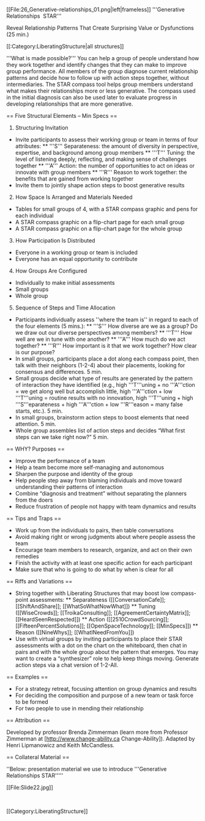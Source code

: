 [[File:26_Generative-relationships_01.png|left|frameless]]
'''Generative Relationships  STAR'''

Reveal Relationship Patterns That Create Surprising Value or Dysfunctions (25 min.)



[[:Category:LiberatingStructure|all structures]]

'''What is made possible?''' You can help a group of people understand how they work together and identify changes that they can make to improve group performance. All members of the group diagnose current relationship patterns and decide how to follow up with action steps together, without intermediaries. The STAR compass tool helps group members understand what makes their relationships more or less generative. The compass used in the initial diagnosis can also be used later to evaluate progress in developing relationships that are more generative.



== Five Structural Elements – Min Specs ==

1. Structuring Invitation

* Invite participants to assess their working group or team in terms of four attributes:
** '''S''' Separateness: the amount of diversity in perspective, expertise, and background among group members
** '''T''' Tuning: the level of listening deeply, reflecting, and making sense of challenges together
** '''A''' Action: the number of opportunities to act on ideas or innovate with group members
** '''R''' Reason to work together: the benefits that are gained from working together
* Invite them to jointly shape action steps to boost generative results

2. How Space Is Arranged and Materials Needed

* Tables for small groups of 4, with a STAR compass graphic and pens for each individual
* A STAR compass graphic on a flip-chart page for each small group
* A STAR compass graphic on a flip-chart page for the whole group

3. How Participation Is Distributed

* Everyone in a working group or team is included
* Everyone has an equal opportunity to contribute

4. How Groups Are Configured

* Individually to make initial assessments
* Small groups
* Whole group

5. Sequence of Steps and Time Allocation

* Participants individually assess ''where the team is'' in regard to each of the four elements (5 mins.):
** '''S''' How diverse are we as a group? Do we draw out our diverse perspectives among members?
** '''T''' How well are we in tune with one another?
** '''A''' How much do we act together?
** '''R''' How important is it that we work together? How clear is our purpose?
* In small groups, participants place a dot along each compass point, then talk with their neighbors (1-2-4) about their placements, looking for consensus and differences. 5 min.
* Small groups decide what type of results are generated by the pattern of interaction they have identified (e.g., high '''T'''uning + no '''A'''ction = we get along well but accomplish little, high '''A'''ction + low '''T'''uning = routine results with no innovation, high '''T'''uning + high '''S'''eparateness + high '''A'''ction + low '''R'''eason = many false starts, etc.). 5 min.
* In small groups, brainstorm action steps to boost elements that need attention. 5 min.
* Whole group assembles list of action steps and decides “What first steps can we take right now?” 5 min.



== WHY? Purposes ==

* Improve the performance of a team
* Help a team become more self-managing and autonomous
* Sharpen the purpose and identity of the group
* Help people step away from blaming individuals and move toward understanding their patterns of interaction
* Combine “diagnosis and treatment” without separating the planners from the doers
* Reduce frustration of people not happy with team dynamics and results



== Tips and Traps ==

* Work up from the individuals to pairs, then table conversations
* Avoid making right or wrong judgments about where people assess the team
* Encourage team members to research, organize, and act on their own remedies
* Finish the activity with at least one specific action for each participant
* Make sure that who is going to do what by when is clear for all



== Riffs and Variations ==

* String together with Liberating Structures that may boost low compass-point assessments:
** Separateness ([[ConversationCafe]]; [[ShiftAndShare]]; [[WhatSoWhatNowWhat]])
** Tuning ([[WiseCrowds]]; [[TroikaConsulting]]; [[AgreementCertaintyMatrix]]; [[HeardSeenRespected]])
** Action ([[2510CrowdSourcing]]; [[FifteenPercentSolutions]]; [[OpenSpaceTechnology]]; [[MinSpecs]])
** Reason ([[NineWhys]]; [[WhatINeedFromYou]])
* Use with virtual groups by inviting participants to place their STAR assessments with a dot on the chart on the whiteboard, then chat in pairs and with the whole group about the pattern that emerges. You may want to create a “synthesizer” role to help keep things moving. Generate action steps via a chat version of 1-2-All.



== Examples ==

* For a strategy retreat, focusing attention on group dynamics and results
* For deciding the composition and purpose of a new team or task force to be formed
* For two people to use in mending their relationship



== Attribution ==

Developed by professor Brenda Zimmerman (learn more from Professor Zimmerman at [http://www.change-ability.ca Change-Ability]). Adapted by Henri Lipmanowicz and Keith McCandless.



== Collateral Material ==

''Below: presentation material we use to introduce '''Generative Relationships STAR'''''

[[File:Slide22.jpg]]

 

[[Category:LiberatingStructure]]
